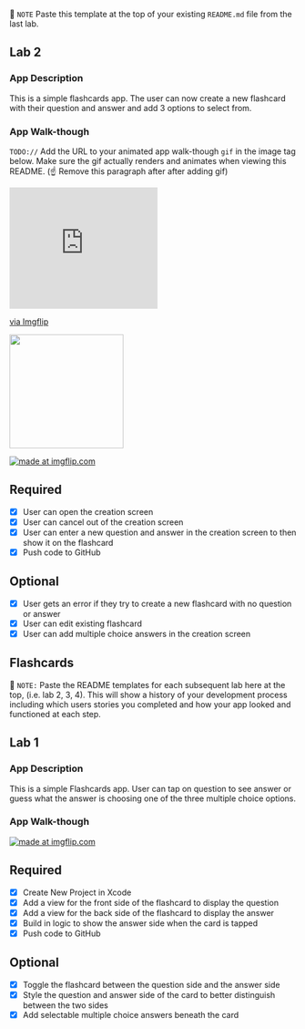 📝 `NOTE` Paste this template at the top of your existing `README.md` file from the last lab.

## Lab 2

### App Description
This is a simple flashcards app. The user can now create a new flashcard with their question and answer and add 3 options to select from.

### App Walk-though
`TODO://` Add the URL to your animated app walk-though `gif` in the image tag below. Make sure the gif actually renders and animates when viewing this README. (☝️ Remove this paragraph after after adding gif)
<div style="width:260px;max-width:100%;"><div style="height:0;padding-bottom:81.92%;position:relative;"><iframe width="260" height="213" style="position:absolute;top:0;left:0;width:100%;height:100%;" frameBorder="0" src="https://imgflip.com/embed/3rnu7v"></iframe></div><p><a href="https://imgflip.com/gif/3rnu7v">via Imgflip</a></p></div>
<a href="https://imgflip.com/gif/3rnu7v"><img src="https://imgflip.com/gif/3rnue9" width=200><br>

<a href="https://imgflip.com/gif/3rnu7v"><img src="https://i.imgflip.com/3rnu7v.gif" title="made at imgflip.com"/></a>

## Required
- [x] User can open the creation screen
- [x] User can cancel out of the creation screen
- [x] User can enter a new question and answer in the creation screen to then show it on the flashcard
- [x] Push code to GitHub
## Optional
- [x] User gets an error if they try to create a new flashcard with no question or answer
- [x] User can edit existing flashcard
- [x] User can add multiple choice answers in the creation screen

## Flashcards

📝 `NOTE:` Paste the README templates for each subsequent lab here at the top, (i.e. lab 2, 3, 4). This will show a history of your development process including which users stories you completed and how your app looked and functioned at each step.

## Lab 1

### App Description
This is a simple Flashcards app. User can tap on question to see answer or guess what the answer is choosing one of the three multiple choice options.

### App Walk-though
<a href="https://imgflip.com/gif/3pwubk"><img src="https://i.imgflip.com/3pwubk.gif" title="made at imgflip.com"/></a>

## Required
- [x] Create New Project in Xcode
- [x] Add a view for the front side of the flashcard to display the question
- [x] Add a view for the back side of the flashcard to display the answer
- [x] Build in logic to show the answer side when the card is tapped
- [x] Push code to GitHub
## Optional
- [x] Toggle the flashcard between the question side and the answer side
- [x] Style the question and answer side of the card to better distinguish between the two sides
- [x] Add selectable multiple choice answers beneath the card
